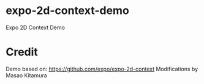 # expo-2d-context-demo
Expo 2D Context Demo

# Credit

Demo based on: https://github.com/expo/expo-2d-context
Modifications by Masao Kitamura
